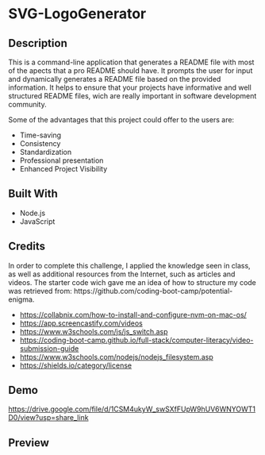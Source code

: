 # SVG-LogoGenerator 

<h2>Description</h2>

This is a command-line application that generates a README file with most of the apects that a pro README should have. It prompts the user for input and dynamically generates a README file based on the provided information. It helps to ensure that your projects have informative and well structured README files, wich are really important in software development community. 

Some of the advantages that this project could offer to the users are: 

* Time-saving 
* Consistency 
* Standardization
* Professional presentation 
* Enhanced Project Visibility

<h2>Built With</h2> 

- Node.js
- JavaScript



<h2>Credits</h2>
In order to complete this challenge, I applied the knowledge seen in class, as well as additional resources from the Internet, such as articles and videos. The starter code wich gave me an idea of how to structure my code was retrieved from: https://github.com/coding-boot-camp/potential-enigma. 

* https://collabnix.com/how-to-install-and-configure-nvm-on-mac-os/
* https://app.screencastify.com/videos
* https://www.w3schools.com/js/js_switch.asp
* https://coding-boot-camp.github.io/full-stack/computer-literacy/video-submission-guide
* https://www.w3schools.com/nodejs/nodejs_filesystem.asp
* https://shields.io/category/license




<h2>Demo</h2>

https://drive.google.com/file/d/1CSM4ukyW_swSXfFUpW9hUV6WNYOWT1D0/view?usp=share_link


<h2>Preview</h2
